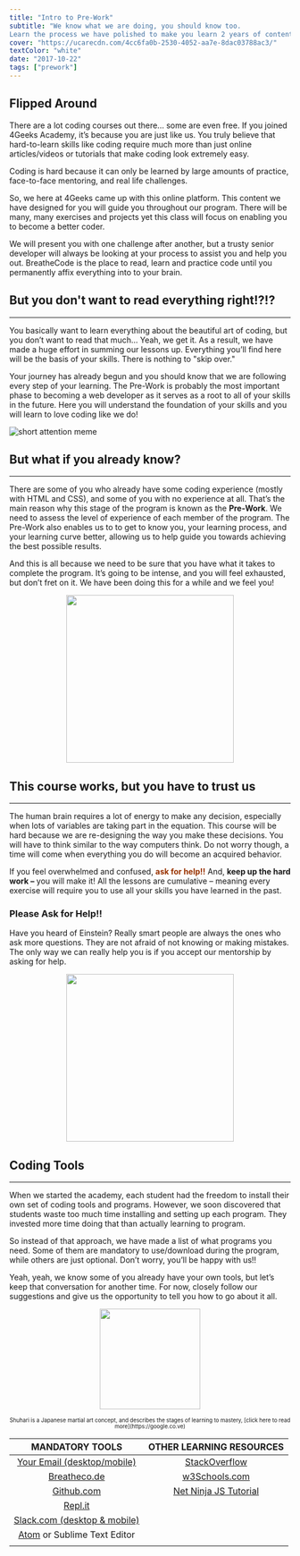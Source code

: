 ```yaml
---
title: "Intro to Pre-Work"
subtitle: "We know what we are doing, you should know too. 
Learn the process we have polished to make you learn 2 years of content in just a few weeks."
cover: "https://ucarecdn.com/4cc6fa0b-2530-4052-aa7e-8dac03788ac3/"
textColor: "white"
date: "2017-10-22"
tags: ["prework"]
---
```


## Flipped Around


There are a lot coding courses out there... some are even free. If you joined 4Geeks Academy, it’s because you are just like us. You truly believe that hard-to-learn skills like coding require much more than just online articles/videos or tutorials that make coding look extremely easy.

Coding is hard because it can only be learned by large amounts of practice, face-to-face mentoring, and real life challenges.

So, we here at 4Geeks came up with this online platform.  This content we have designed for you will guide you throughout our program.  There will be many, many exercises and projects yet this class will focus on enabling you to become a better coder.  

We will present you with one challenge after another, but a trusty senior developer will always be looking at your process to assist you and help you out.  BreatheCode is the place to read, learn and practice code until you permanently affix everything into to your brain.

## But you don't want to read everything right!?!?
<hr>

You basically want to learn everything about the beautiful art of coding, but you don’t want to read that much... Yeah, we get it. As a result, we have made a huge effort in summing our lessons up. Everything you’ll find here will be the basis of your skills.  There is nothing to "skip over."

Your journey has already begun and you should know that we are following every step of your learning. The Pre-Work is probably the most important phase to becoming a web developer as it serves as a root to all of your skills in the future.  Here you will understand the foundation of your skills and you will learn to love coding like we do!

![short attention meme](https://ucarecdn.com/b96ddb9a-e076-4e27-b18e-f3fd7a256ad2/)

## But what if you already know? 
<hr>

There are some of you who already have some coding experience (mostly with HTML and CSS), and some of you with no experience at all.  That’s the main reason why this stage of the program is known as the **Pre-Work**.  We need to assess the level of experience of each member of the program.  The Pre-Work also enables us to to get to know you, your learning process, and your learning curve better, allowing us to help guide you towards achieving the best possible results.

And this is all because we need to be sure that you have what it takes to complete the program.  It’s going to be intense, and you will feel exhausted, but don’t fret on it.  We have been doing this for a while and we feel you!

<p style="text-align:center">
    <img class="my-class" src="https://ucarecdn.com/bd90ba64-ded5-4fb2-b23f-7d297125e3a5/" width="300">
</p>

## This course works, but you have to trust us
<hr>

The human brain requires a lot of energy to make any decision, especially when lots of variables are taking part in the equation.  This course will be hard because we are re-designing the way you make these decisions. You will have to think similar to the way computers think. Do not worry though, a time will come when everything you do will become an acquired behavior.

If you feel overwhelmed and confused, <span style="color:#993300">**ask for help!!**</span> And, **keep up the hard work –** you will make it!  All the lessons are cumulative – meaning every exercise will require you to use all your skills you have learned in the past.

### Please Ask for Help!!

Have you heard of Einstein?  Really smart people are always the ones who ask more questions. They are not afraid of not knowing or making mistakes. The only way we can really help you is if you accept our mentorship by asking for help.

<p style="text-align:center">
    <img class="my-class" src="https://ucarecdn.com/5f5f59bc-9efa-4ee9-bce6-6af9eedb4738/" width="300">
</p>

## Coding Tools
<hr>

When we started the academy, each student had the freedom to install their own set of coding tools and programs. However, we soon discovered that students waste too much time installing and setting up each program.  They invested more time doing that than actually learning to program.

So instead of that approach, we have made a list of what programs you need. Some of them are mandatory to use/download during the program, while others are just optional.  Don’t worry, you’ll be happy with us!!

Yeah, yeah, we know some of you already have your own tools, but let’s keep that conversation for another time. For now, closely follow our suggestions and give us the opportunity to tell you how to go about it all. 

<p style="text-align:center">
    <img class="my-class" src="https://ucarecdn.com/59bf0e4e-f5cf-410c-b2bc-fdc7472e7cdc/" width="180">
</p>
<p style="text-align:center;">
    <sub><sup>Shuhari is a Japanese martial art concept, and describes the stages of learning to mastery, [click here to read more](https://google.co.ve)</sup></sub>
</p>


| MANDATORY TOOLS                                           | OTHER LEARNING RESOURCES                                              |
| :-:                                                       |    :-:                                                                |
| [Your Email (desktop/mobile)](#)                          | [StackOverflow](https://stackoverflow.com)                            |
| [Breatheco.de](https://breatheco.de/en/my-courses/)       | [w3Schools.com](https://w3schools.com)                                |
| [Github.com](https://github.com)                          | [Net Ninja JS Tutorial](https://www.youtube.com/watch?v=qoSksQ4s_hg)  |
| [Repl.it](https://repl.it)                                |                                                                       |
| [Slack.com (desktop & mobile)](4geeksacademy.slack.com)   |                                                                       |
| [Atom](https://atom.io/) or Sublime Text Editor           |                                                                       |
|                                                           |                                                                       |
